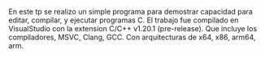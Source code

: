 En este tp se realizo un simple programa para demostrar capacidad para editar, compilar, y ejecutar programas C.
El trabajo fue compilado en VisualStudio con la extension C/C++ v1.20.1 (pre-release). Que incluye los compiladores, MSVC, Clang, GCC. Con arquitecturas de x64, x86, arm64, arm.
 
